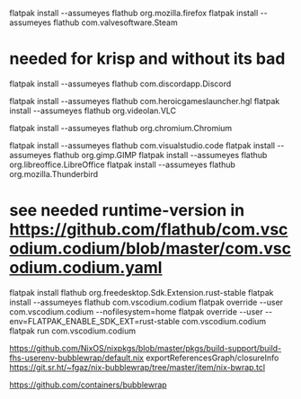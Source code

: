 
flatpak install --assumeyes flathub org.mozilla.firefox
flatpak install --assumeyes flathub com.valvesoftware.Steam

# needed for krisp and without its bad
flatpak install --assumeyes flathub com.discordapp.Discord

flatpak install --assumeyes flathub com.heroicgameslauncher.hgl
flatpak install --assumeyes flathub org.videolan.VLC

flatpak install --assumeyes flathub org.chromium.Chromium

flatpak install --assumeyes flathub com.visualstudio.code
flatpak install --assumeyes flathub org.gimp.GIMP
flatpak install --assumeyes flathub org.libreoffice.LibreOffice
flatpak install --assumeyes flathub org.mozilla.Thunderbird

# see needed runtime-version in https://github.com/flathub/com.vscodium.codium/blob/master/com.vscodium.codium.yaml
flatpak install flathub org.freedesktop.Sdk.Extension.rust-stable
flatpak install --assumeyes flathub com.vscodium.codium
flatpak override --user com.vscodium.codium --nofilesystem=home
flatpak override --user --env=FLATPAK_ENABLE_SDK_EXT=rust-stable com.vscodium.codium
flatpak run com.vscodium.codium


https://github.com/NixOS/nixpkgs/blob/master/pkgs/build-support/build-fhs-userenv-bubblewrap/default.nix
exportReferencesGraph/closureInfo
https://git.sr.ht/~fgaz/nix-bubblewrap/tree/master/item/nix-bwrap.tcl

https://github.com/containers/bubblewrap